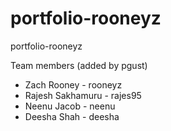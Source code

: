 # portfolio-rooneyz
portfolio-rooneyz

Team members (added by pgust)
* Zach Rooney - rooneyz	
* Rajesh Sakhamuru - rajes95
* Neenu Jacob - neenu
* Deesha Shah - deesha
